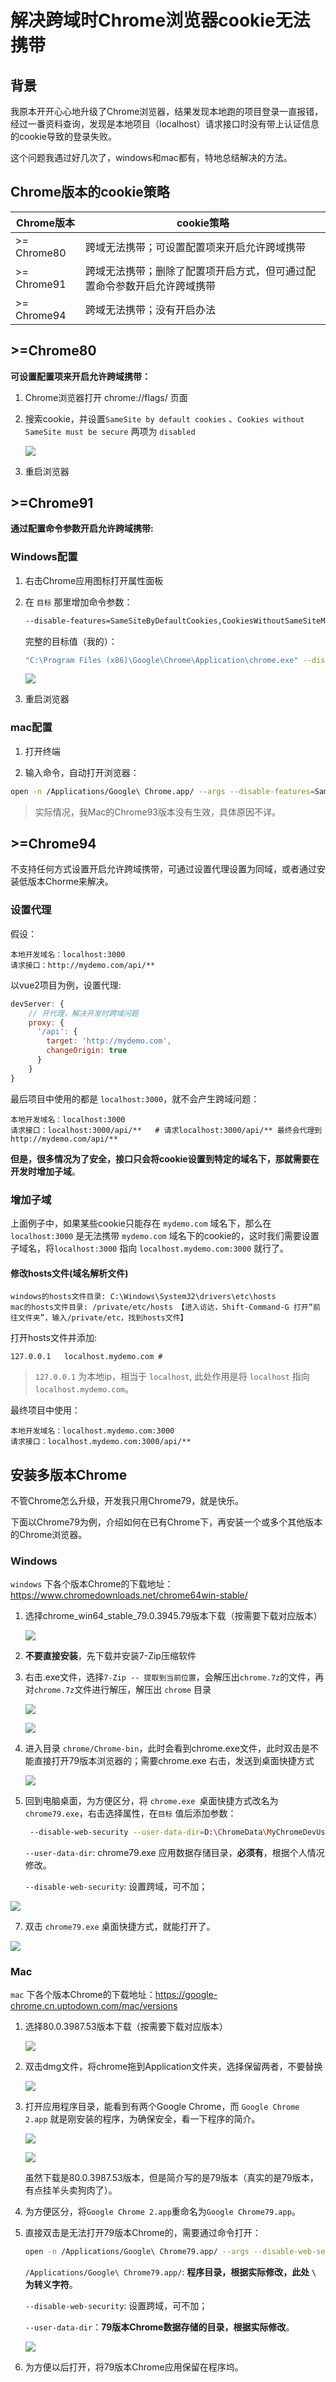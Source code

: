 

# 解决跨域时Chrome浏览器cookie无法携带

## 背景

我原本开开心心地升级了Chrome浏览器，结果发现本地跑的项目登录一直报错，经过一番资料查询，发现是本地项目（localhost）请求接口时没有带上认证信息的cookie导致的登录失败。

这个问题我遇过好几次了，windows和mac都有，特地总结解决的方法。

## Chrome版本的cookie策略

| Chrome版本  | cookie策略                                                   |
| ----------- | ------------------------------------------------------------ |
| >= Chrome80 | 跨域无法携带；可设置配置项来开启允许跨域携带                 |
| >= Chrome91 | 跨域无法携带；删除了配置项开启方式，但可通过配置命令参数开启允许跨域携带 |
| >= Chrome94 | 跨域无法携带；没有开启办法                                   |

## >=Chrome80

**可设置配置项来开启允许跨域携带：**

1. Chrome浏览器打开 chrome://flags/ 页面

2. 搜索cookie，并设置`SameSite by default cookies`  、`Cookies without SameSite must be secure` 两项为 `disabled`

   ![](2.assets/1.png)

3. 重启浏览器

## >=Chrome91

**通过配置命令参数开启允许跨域携带:**

### Windows配置

1. 右击Chrome应用图标打开属性面板

2. 在 `目标` 那里增加命令参数：

   ```sh
   --disable-features=SameSiteByDefaultCookies,CookiesWithoutSameSiteMustBeSecure
   ```

   完整的目标值（我的）：

   ```sh
   "C:\Program Files (x86)\Google\Chrome\Application\chrome.exe" --disable-features=SameSiteByDefaultCookies,CookiesWithoutSameSiteMustBeSecure
   ```

   ![](2.assets/2.png)

 3. 重启浏览器

### mac配置

1. 打开终端

2. 输入命令，自动打开浏览器：

```sh
open -n /Applications/Google\ Chrome.app/ --args --disable-features=SameSiteByDefaultCookies,CookiesWithoutSameSiteMustBeSecure
```

> 实际情况，我Mac的Chrome93版本没有生效，具体原因不详。

## >=Chrome94

不支持任何方式设置开启允许跨域携带，可通过设置代理设置为同域，或者通过安装低版本Chorme来解决。

### 设置代理

假设：

```
本地开发域名：localhost:3000
请求接口：http://mydemo.com/api/**
```

以vue2项目为例，设置代理:

```js
devServer: {
    // 开代理，解决开发时跨域问题
    proxy: {
      '/api': {
        target: 'http://mydemo.com',
        changeOrigin: true
      }
    }
}
```

最后项目中使用的都是 `localhost:3000`，就不会产生跨域问题：

```
本地开发域名：localhost:3000
请求接口：localhost:3000/api/**   # 请求localhost:3000/api/** 最终会代理到 http://mydemo.com/api/**
```

**但是，很多情况为了安全，接口只会将cookie设置到特定的域名下，那就需要在开发时增加子域**。

### 增加子域

上面例子中，如果某些cookie只能存在 `mydemo.com` 域名下，那么在 `localhost:3000` 是无法携带 `mydemo.com` 域名下的cookie的，这时我们需要设置子域名，将`localhost:3000` 指向 `localhost.mydemo.com:3000` 就行了。

#### 修改hosts文件(域名解析文件)

```
windows的hosts文件目录: C:\Windows\System32\drivers\etc\hosts
mac的hosts文件目录: /private/etc/hosts 【进入访达，Shift-Command-G 打开“前往文件夹”，输入/private/etc，找到hosts文件】
```

打开hosts文件并添加:

```
127.0.0.1   localhost.mydemo.com # 
```

> `127.0.0.1` 为本地ip，相当于 `localhost`, 此处作用是将 `localhost` 指向 `localhost.mydemo.com`。

最终项目中使用：

```
本地开发域名：localhost.mydemo.com:3000
请求接口：localhost.mydemo.com:3000/api/**
```

## 安装多版本Chrome

不管Chrome怎么升级，开发我只用Chrome79，就是快乐。

下面以Chrome79为例，介绍如何在已有Chrome下，再安装一个或多个其他版本的Chrome浏览器。

### Windows

`windows` 下各个版本Chrome的下载地址：https://www.chromedownloads.net/chrome64win-stable/

1. 选择chrome_win64_stable_79.0.3945.79版本下载（按需要下载对应版本）

   ![](2.assets/8-6.png)

2. **不要直接安装**，先下载并安装7-Zip压缩软件

3. 右击.exe文件，选择`7-Zip -- 提取到当前位置`，会解压出`chrome.7z`的文件，再对`chrome.7z`文件进行解压，解压出 `chrome` 目录

   ![](2.assets/8-1.png)

   ![](2.assets/8-2.png)

5. 进入目录 `chrome/Chrome-bin`，此时会看到chrome.exe文件，此时双击是不能直接打开79版本浏览器的；需要chrome.exe 右击，发送到桌面快捷方式

   ![](2.assets/8-3.png)

6. 回到电脑桌面，为方便区分，将  `chrome.exe `桌面快捷方式改名为 `chrome79.exe`，右击选择属性，在`目标` 值后添加参数：

      ```sh
       --disable-web-security --user-data-dir=D:\ChromeData\MyChromeDevUserData79
      ```

      `--user-data-dir`:  chrome79.exe 应用数据存储目录，**必须有**，根据个人情况修改。

      `--disable-web-security`: 设置跨域，可不加；

![](2.assets/8-4.png)

7. 双击 `chrome79.exe` 桌面快捷方式，就能打开了。
   

![](2.assets/8-5.png)

### Mac

`mac` 下各个版本Chrome的下载地址：https://google-chrome.cn.uptodown.com/mac/versions

1. 选择80.0.3987.53版本下载（按需要下载对应版本）

   ![](2.assets/3.jpeg)

2. 双击dmg文件，将chrome拖到Application文件夹，选择保留两者，不要替换

   ![](2.assets/4.jpeg)

3. 打开应用程序目录，能看到有两个Google Chrome，而 `Google Chrome 2.app`  就是刚安装的程序，为确保安全，看一下程序的简介。

   ![](2.assets/5.jpeg)

   ![](2.assets/6.jpeg)

   虽然下载是80.0.3987.53版本，但是简介写的是79版本（真实的是79版本，有点挂羊头卖狗肉了）。

4. 为方便区分，将`Google Chrome 2.app`重命名为`Google Chrome79.app`。

5. 直接双击是无法打开79版本Chrome的，需要通过命令打开：

   ```sh
   open -n /Applications/Google\ Chrome79.app/ --args --disable-web-security --user-data-dir=/Users/XXX/MyChromeDevUserData79
   ```

   `/Applications/Google\ Chrome79.app/`: **程序目录，根据实际修改，此处 `\ `为转义字符**。

   `--disable-web-security`: 设置跨域，可不加；

   `--user-data-dir`：**79版本Chrome数据存储的目录，根据实际修改**。

   ![](2.assets/7.jpeg)

6. 为方便以后打开，将79版本Chrome应用保留在程序坞。
